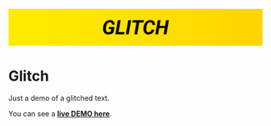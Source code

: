<p align="center">
  <img src="https://raw.githubusercontent.com/mkspcd/Glitch/master/images/banner.png" alt="Glitch banner" />
</p>
  
# Glitch

Just a demo of a glitched text.  
  
You can see a [**live DEMO here**](https://mkspcd.github.io/Glitch/).  
